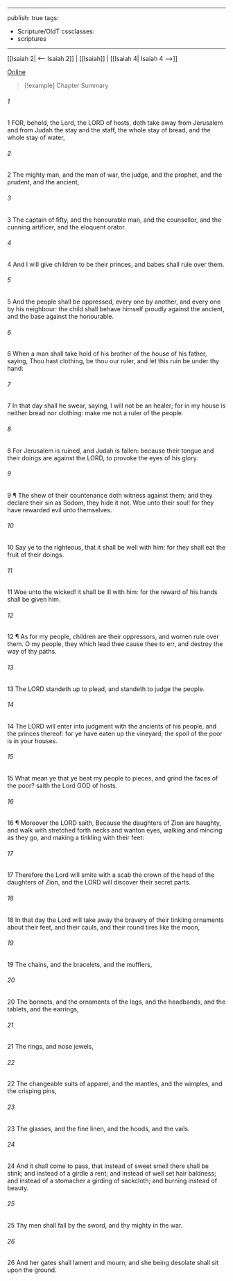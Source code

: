 

---
publish: true
tags:
  - Scripture/OldT
cssclasses:
  - scriptures
---
[[Isaiah 2| <-- Isaiah 2]] | [[Isaiah]] | [[Isaiah 4| Isaiah 4 -->]]

[Online](https://churchofjesuschrist.org/study/scriptures/ot/isa/3?lang=eng)

>[!example] Chapter Summary
>
###### 1
1 FOR, behold, the Lord, the LORD of hosts, doth take away from Jerusalem and from Judah the stay and the staff, the whole stay of bread, and the whole stay of water,
###### 2
2 The mighty man, and the man of war, the judge, and the prophet, and the prudent, and the ancient,
###### 3
3 The captain of fifty, and the honourable man, and the counsellor, and the cunning artificer, and the eloquent orator.
###### 4
4 And I will give children to be their princes, and babes shall rule over them.
###### 5
5 And the people shall be oppressed, every one by another, and every one by his neighbour: the child shall behave himself proudly against the ancient, and the base against the honourable.
###### 6
6 When a man shall take hold of his brother of the house of his father, saying, Thou hast clothing, be thou our ruler, and let this ruin be under thy hand:
###### 7
7 In that day shall he swear, saying, I will not be an healer; for in my house is neither bread nor clothing: make me not a ruler of the people.
###### 8
8 For Jerusalem is ruined, and Judah is fallen: because their tongue and their doings are against the LORD, to provoke the eyes of his glory.
###### 9
9 ¶ The shew of their countenance doth witness against them; and they declare their sin as Sodom, they hide it not.  Woe unto their soul!  for they have rewarded evil unto themselves.
###### 10
10 Say ye to the righteous, that it shall be well with him: for they shall eat the fruit of their doings.
###### 11
11 Woe unto the wicked!  it shall be ill with him: for the reward of his hands shall be given him.
###### 12
12 ¶ As for my people, children are their oppressors, and women rule over them.  O my people, they which lead thee cause thee to err, and destroy the way of thy paths.
###### 13
13 The LORD standeth up to plead, and standeth to judge the people.
###### 14
14 The LORD will enter into judgment with the ancients of his people, and the princes thereof: for ye have eaten up the vineyard; the spoil of the poor is in your houses.
###### 15
15 What mean ye that ye beat my people to pieces, and grind the faces of the poor?  saith the Lord GOD of hosts.
###### 16
16 ¶ Moreover the LORD saith, Because the daughters of Zion are haughty, and walk with stretched forth necks and wanton eyes, walking and mincing as they go, and making a tinkling with their feet:
###### 17
17 Therefore the Lord will smite with a scab the crown of the head of the daughters of Zion, and the LORD will discover their secret parts.
###### 18
18 In that day the Lord will take away the bravery of their tinkling ornaments about their feet, and their cauls, and their round tires like the moon,
###### 19
19 The chains, and the bracelets, and the mufflers,
###### 20
20 The bonnets, and the ornaments of the legs, and the headbands, and the tablets, and the earrings,
###### 21
21 The rings, and nose jewels,
###### 22
22 The changeable suits of apparel, and the mantles, and the wimples, and the crisping pins,
###### 23
23 The glasses, and the fine linen, and the hoods, and the vails.
###### 24
24 And it shall come to pass, that instead of sweet smell there shall be stink; and instead of a girdle a rent; and instead of well set hair baldness; and instead of a stomacher a girding of sackcloth; and burning instead of beauty.
###### 25
25 Thy men shall fall by the sword, and thy mighty in the war.
###### 26
26 And her gates shall lament and mourn; and she being desolate shall sit upon the ground.




